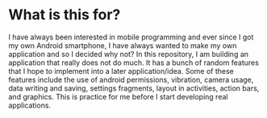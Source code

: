 # What is this for?

I have always been interested in mobile programming and ever since I got my own
Android smartphone, I have always wanted to make my own application and so I 
decided why not? In this repository, I am building an application that really 
does not do much. It has a bunch of random features that I hope to implement
into a later application/idea. Some of these features include the use of
android permissions, vibration, camera usage, data writing and saving, settings 
fragments, layout in activities, action bars, and graphics. This is practice
for me before I start developing real applications.
